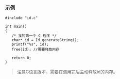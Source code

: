 
### 示例
```
#include "id.c"

int main()
{
   /* 我的第一个 C 程序 */
   char* id = Id_generateString();
   printf("%s", id);
   free(id); //需要释放内存
   
   return 0;
}
```

> 注意C语言版本，需要在调用完后主动释放id的内存。